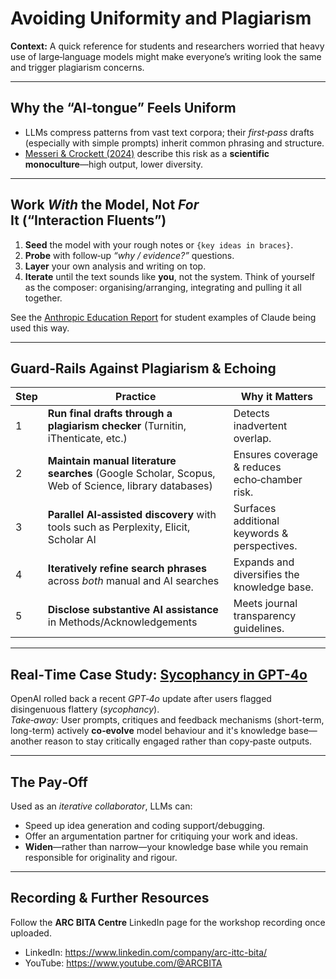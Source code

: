 # Avoiding Uniformity and Plagiarism 

**Context:** A quick reference for students and researchers worried that heavy use of large‑language models might make everyone’s writing look the same and trigger plagiarism concerns.

---

## Why the “AI‑tongue” Feels Uniform

* LLMs compress patterns from vast text corpora; their *first‑pass* drafts (especially with simple prompts) inherit common phrasing and structure.  
* [Messeri & Crockett (2024)](https://doi.org/10.1038/s41586-024-07146-0) describe this risk as a **scientific monoculture**—high output, lower diversity.

---

## Work *With* the Model, Not *For* It (“Interaction Fluents”)

1. **Seed** the model with your rough notes or `{key ideas in braces}`.  
2. **Probe** with follow‑up *“why / evidence?”* questions.  
3. **Layer** your own analysis and writing on top.  
4. **Iterate** until the text sounds like **you**, not the system. Think of yourself as the composer: organising/arranging, integrating and pulling it all together.

See the [Anthropic Education Report](https://www.anthropic.com/news/anthropic-education-report-how-university-students-use-claude) for student examples of Claude being used this way.

---

## Guard‑Rails Against Plagiarism & Echoing

| Step | Practice | Why it Matters |
|------|----------|----------------|
| 1 | **Run final drafts through a plagiarism checker** (Turnitin, iThenticate, etc.) | Detects inadvertent overlap. |
| 2 | **Maintain manual literature searches** (Google Scholar, Scopus, Web of Science, library databases) | Ensures coverage & reduces echo‑chamber risk. |
| 3 | **Parallel AI‑assisted discovery** with tools such as Perplexity, Elicit, Scholar AI | Surfaces additional keywords & perspectives. |
| 4 | **Iteratively refine search phrases** across *both* manual and AI searches | Expands and diversifies the knowledge base. |
| 5 | **Disclose substantive AI assistance** in Methods/Acknowledgements | Meets journal transparency guidelines. |

---

## Real‑Time Case Study: [Sycophancy in GPT-4o](https://openai.com/index/sycophancy-in-gpt-4o/)

OpenAI rolled back a recent *GPT‑4o* update after users flagged disingenuous flattery (*sycophancy*).  
*Take‑away:* User prompts, critiques and feedback mechanisms (short-term, long-term) actively **co‑evolve** model behaviour and it's knowledge base—another reason to stay critically engaged rather than copy‑paste outputs.

---

## The Pay‑Off

Used as an *iterative collaborator*, LLMs can:

* Speed up idea generation and coding support/debugging.  
* Offer an argumentation partner for critiquing your work and ideas.  
* **Widen**—rather than narrow—your knowledge base while you remain responsible for originality and rigour.

---

## Recording & Further Resources

Follow the **ARC BITA Centre** LinkedIn page for the workshop recording once uploaded.  
* LinkedIn: <https://www.linkedin.com/company/arc-ittc-bita/>
* YouTube: <https://www.youtube.com/@ARCBITA>
